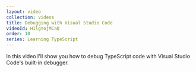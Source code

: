 ```yaml
---
layout: video
collection: videos
title: Debugging with Visual Studio Code
videoId: H1lgYojMCaQ
order: 10
series: Learning TypeScript
---
```


In this video I'll show you how to debug TypeScript code with Visual Studio Code's built-in debugger.